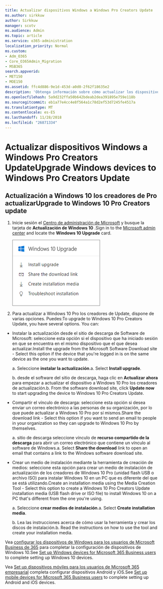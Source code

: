 ```yaml
---
title: Actualizar dispositivos Windows a Windows Pro Creators Update
ms.author: sirkkuw
author: Sirkkuw
manager: scotv
ms.audience: Admin
ms.topic: article
ms.service: o365-administration
localization_priority: Normal
ms.custom:
- Adm_O365
- Core_O365Admin_Migration
- MSB365
search.appverid:
- MET150
- MOE150
ms.assetid: ffc4d886-9e1d-453d-a0d0-2f62f18635e2
description: 'Obtenga información sobre cómo actualizar los dispositivos de Windows a Windows 10 Pro los creadores de actualización. '
ms.openlocfilehash: 5a9d232ffa50b642bdeab2dea391895e759e118b
ms.sourcegitcommit: eb1a77e4cc4e8f564a1c78d2ef53d7245fe4517a
ms.translationtype: MT
ms.contentlocale: es-ES
ms.lasthandoff: 11/28/2018
ms.locfileid: "26871334"
---
```

# <a name="upgrade-windows-devices-to-windows-pro-creators-update"></a><span data-ttu-id="fcbf0-103">Actualizar dispositivos Windows a Windows Pro Creators Update</span><span class="sxs-lookup"><span data-stu-id="fcbf0-103">Upgrade Windows devices to Windows Pro Creators Update</span></span>

## <a name="upgrade-to-windows-10-pro-creators-update"></a><span data-ttu-id="fcbf0-104">Actualización a Windows 10 los creadores de Pro actualizar</span><span class="sxs-lookup"><span data-stu-id="fcbf0-104">Upgrade to Windows 10 Pro Creators update</span></span>

1. <span data-ttu-id="fcbf0-105">Inicie sesión el [Centro de administración de Microsoft](https://portal.office.com/adminportal/home) y busque la tarjeta de **Actualización de Windows 10** .</span><span class="sxs-lookup"><span data-stu-id="fcbf0-105">Sign in to the [Microsoft admin center](https://portal.office.com/adminportal/home) and locate the **Windows 10 Upgrade** card.</span></span> 
    
    ![Tarjeta de actualización de 10 de Windows en el centro de administración.](media/066f47bf-7b88-4fea-8fd0-82798ea66716.png)
  
2. <span data-ttu-id="fcbf0-p101">Para actualizar a Windows 10 Pro los creadores de Update, dispone de varias opciones. Puedes:</span><span class="sxs-lookup"><span data-stu-id="fcbf0-p101">To upgrade to Windows 10 Pro Creators Update, you have several options. You can:</span></span>
    
- <span data-ttu-id="fcbf0-109">Instalar la actualización desde el sitio de descarga de Software de Microsoft: seleccione esta opción si el dispositivo que ha iniciado sesión en que se encuentra en el mismo dispositivo que el que desea actualizar.</span><span class="sxs-lookup"><span data-stu-id="fcbf0-109">Install the upgrade from the Microsoft Software Download site - Select this option if the device that you're logged in is on the same device as the one you want to update.</span></span>
    
  <span data-ttu-id="fcbf0-p102">a. Seleccione **instalar la actualización**.</span><span class="sxs-lookup"><span data-stu-id="fcbf0-p102">a. Select **Install upgrade**.</span></span>
    
  <span data-ttu-id="fcbf0-p103">b. desde el software del sitio de descarga, haga clic en **Actualizar ahora** para empezar a actualizar el dispositivo a Windows 10 Pro los creadores de actualización.</span><span class="sxs-lookup"><span data-stu-id="fcbf0-p103">b. From the software download site, click **Update now** to start upgrading the device to Windows 10 Pro Creators Update.</span></span> 
    
- <span data-ttu-id="fcbf0-114">Compartir el vínculo de descarga: seleccione esta opción si desea enviar un correo electrónico a las personas de su organización, por lo que puede actualizar a Windows 10 Pro por sí mismos.</span><span class="sxs-lookup"><span data-stu-id="fcbf0-114">Share the download link - Select this option if you want to send an email to people in your organization so they can upgrade to Windows 10 Pro by themselves.</span></span>
 
   <span data-ttu-id="fcbf0-p104">a. sitio de descarga seleccione vínculo de **recurso compartido de la descarga** para abrir un correo electrónico que contiene un vínculo al software de Windows.</span><span class="sxs-lookup"><span data-stu-id="fcbf0-p104">a. Select **Share the download** link to open an email that contains a link to the Windows software download site.</span></span> 
    
 - <span data-ttu-id="fcbf0-117">Crear un medio de instalación mediante la herramienta de creación de medios: seleccione esta opción para crear un medio de instalación de actualización de los creadores de Windows 10 Pro (unidad flash USB o archivo ISO) para instalar Windows 10 en un PC que es diferente del que se está utilizando.</span><span class="sxs-lookup"><span data-stu-id="fcbf0-117">Create an installation media using the Media Creation Tool - Select this option to create a Windows 10 Pro Creators Update installation media (USB flash drive or ISO file) to install Windows 10 on a PC that's different from the one you're using.</span></span>
    
    <span data-ttu-id="fcbf0-p105">a. Seleccione **crear medios de instalación**.</span><span class="sxs-lookup"><span data-stu-id="fcbf0-p105">a. Select **Create installation media**.</span></span>
    
    <span data-ttu-id="fcbf0-p106">b. Lea las instrucciones acerca de cómo usar la herramienta y crear los discos de instalación.</span><span class="sxs-lookup"><span data-stu-id="fcbf0-p106">b. Read the instructions on how to use the tool and create your installation media.</span></span> 
    
<span data-ttu-id="fcbf0-122">Vea [configurar los dispositivos de Windows para los usuarios de Microsoft Business de 365](set-up-windows-devices.md) para completar la configuración de dispositivos de Windows 10.</span><span class="sxs-lookup"><span data-stu-id="fcbf0-122">See [Set up Windows devices for Microsoft 365 Business users](set-up-windows-devices.md) to complete setting up Windows 10 devices.</span></span> 
  
<span data-ttu-id="fcbf0-123">Vea [Set up dispositivos móviles para los usuarios de Microsoft 365 empresarial](set-up-mobile-devices.md) completa configurar dispositivos Android y iOS.</span><span class="sxs-lookup"><span data-stu-id="fcbf0-123">See [Set up mobile devices for Microsoft 365 Business users](set-up-mobile-devices.md) to complete setting up Android and iOS devices.</span></span> 
  

